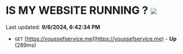 # IS MY WEBSITE RUNNING ? [![](https://img.shields.io/static/v1?label=Sponsor&message=%E2%9D%A4&logo=GitHub&color=%23fe8e86)](https://github.com/sponsors/Youssef-Lehmam)

Last updated: **9/6/2024, 6:42:34 PM**

- `GET` [https://youssefservice.me](https://youssefservice.me) - **Up** (289ms)
